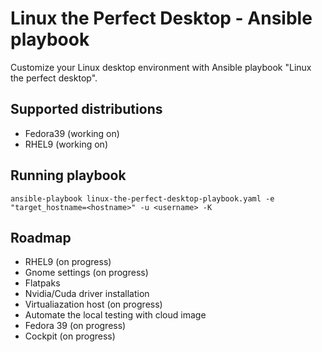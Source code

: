 # Linux the Perfect Desktop - Ansible playbook

Customize your Linux desktop environment with Ansible playbook "Linux the perfect desktop".

## Supported distributions

- Fedora39 (working on)
- RHEL9 (working on)

## Running playbook

    ansible-playbook linux-the-perfect-desktop-playbook.yaml -e "target_hostname=<hostname>" -u <username> -K

## Roadmap

- RHEL9 (on progress)
- Gnome settings (on progress)
- Flatpaks
- Nvidia/Cuda driver installation
- Virtualiazation host (on progress)
- Automate the local testing with cloud image
- Fedora 39 (on progress)
- Cockpit (on progress)
